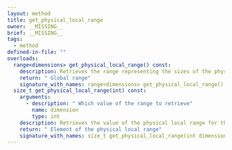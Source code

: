 ```yaml
---
layout: method
title: get_physical_local_range
owner: __MISSING__
brief: __MISSING__
tags:
  - method
defined-in-file: ""
overloads:
  range<dimensions> get_physical_local_range() const:
    description: Retrieves the range representing the sizes of the physical local iteration space
    return: " Global range"
    signature_with_names: range<dimensions> get_physical_local_range() const
  size_t get_physical_local_range(int) const:
    arguments:
      - description: " Which value of the range to retrieve"
        name: dimension
        type: int
    description: Retrieves the value of the physical local range for the specified dimension
    return: " Element of the physical local range"
    signature_with_names: size_t get_physical_local_range(int dimension) const
---
```

